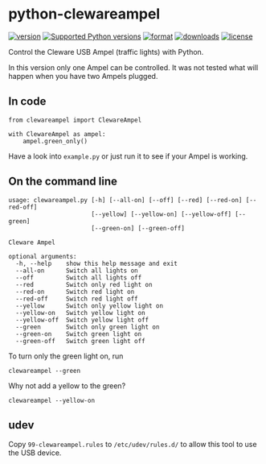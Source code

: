 python-clewareampel
===================

[![version](https://pypip.in/v/clewareampel/badge.png?style=flat)](https://pypi.python.org/pypi/clewareampel)
[![Supported Python versions](https://pypip.in/py_versions/clewareampel/badge.svg?style=flat)](https://pypi.python.org/pypi/clewareampel/)
[![format](https://pypip.in/format/clewareampel/badge.png?style=flat)](https://pypi.python.org/pypi/clewareampel)
[![downloads](https://pypip.in/d/clewareampel/badge.png?style=flat)](https://pypi.python.org/pypi/clewareampel)
[![license](https://pypip.in/license/clewareampel/badge.png?style=flat)](https://pypi.python.org/pypi/clewareampel)

Control the Cleware USB Ampel (traffic lights) with Python.

In this version only one Ampel can be controlled. It was not tested what will
happen when you have two Ampels plugged.


## In code

    from clewareampel import ClewareAmpel

    with ClewareAmpel as ampel:
        ampel.green_only()

Have a look into `example.py` or just run it to see if your Ampel is working.

## On the command line

    usage: clewareampel.py [-h] [--all-on] [--off] [--red] [--red-on] [--red-off]
                           [--yellow] [--yellow-on] [--yellow-off] [--green]
                           [--green-on] [--green-off]

    Cleware Ampel

    optional arguments:
      -h, --help    show this help message and exit
      --all-on      Switch all lights on
      --off         Switch all lights off
      --red         Switch only red light on
      --red-on      Switch red light on
      --red-off     Switch red light off
      --yellow      Switch only yellow light on
      --yellow-on   Switch yellow light on
      --yellow-off  Switch yellow light off
      --green       Switch only green light on
      --green-on    Switch green light on
      --green-off   Switch green light off


To turn only the green light on, run

    clewareampel --green

Why not add a yellow to the green?

    clewareampel --yellow-on


## udev

Copy `99-clewareampel.rules` to `/etc/udev/rules.d/` to allow this tool to use
the USB device.
